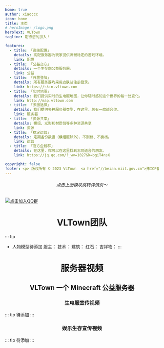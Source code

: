 ```yaml
---
home: true
author: xiaoccc
icon: home
title: 主页
# heroImage: /logo.png
heroText: VLTown
tagline: 期待您的加入！

features:
  - title: 「高级配置」
    details: 高配服务器为玩家提供流畅稳定的游戏环境。
    link: 配置
  - title: 「公益之心」
    details: 一个生存向公益服务器。
    link: 公益
  - title: 「外置登陆」
    details: 所有服务器均采用皮肤站注册登录。
    link: https://skin.vltown.com
  - title: 「实时地图」
    details: 我们提供实时的生电服地图，让你随时感知这个世界的每一处变化。
    link: http://map.vltown.com
  - title: 「多服选择」
    details: 我们提供多种服务器类型，在这里，总有一款适合你。
    link: 服务器
  - title: 「资源共享」
    details: 模组、光影和材质包等多种资源共享
    link: 资源
  - title: 「稳定运营」
    details: 定期备份数据（模组服除外），不删档、不换档。
    link: 运营
  - title: 「官方企鹅群」
    details: 在这里，你可以在这里找到志同道合的朋友。
    link: https://jq.qq.com/?_wv=1027&k=bgiT4nsX

copyright: false
footer: <p> 版权所有 © 2023 VLTown  <a href="//beian.miit.gov.cn">豫ICP备2023014806号-1</a></p>
---
```

###### <div align="center" color="RED">点击上面模块跳转详情页～</div>


[![点击加入QQ群](https://img.shields.io/badge/QQ%20Group-658504806-12B7F5?logo=tencent-qq)](https://jq.qq.com/?_wv=1027&k=bgiT4nsX)

# <div align="center">VLTown团队</div>
::: tip
- 人物模型待添加
服主：
技术：
建筑：
红石：
吉祥物：
:::

# <div align="center">服务器视频</div>

## <div align="center">VLTown 一个 Minecraft 公益服务器</div>

### <div align="center">生电服宣传视频</div>
<!-- ###### <video src="/sd.mp4" width="640" height="360" poster="/sd.jpg" preload="auto">抱歉，无法加载视频。</video> -->
::: tip
待添加
:::

### <div align="center">娱乐生存宣传视频</div>
<!-- ###### <video src="/yl.mp4" width="640" height="360" poster="/yl.jpg" preload="auto">抱歉，无法加载视频。</video> -->
::: tip
待添加
:::